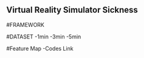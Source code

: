 ## Virtual Reality Simulator Sickness

#FRAMEWORK

#DATASET
-1min
-3min
-5min

#Feature Map
-Codes Link




